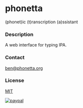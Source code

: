 # phonetta
(phonet)ic (t)ranscription (a)ssistant

### Description
A web interface for typing IPA.

### Contact
ben@phonetta.org

### License

[MIT](LICENSE.md)

[![paypal](https://www.paypalobjects.com/en_US/i/btn/btn_donate_LG.gif)](https://www.paypal.com/cgi-bin/webscr?cmd=_donations&business=8NKTAPR83S6V2&lc=US&item_name=meyersbs/phonetta&currency_code=USD)
